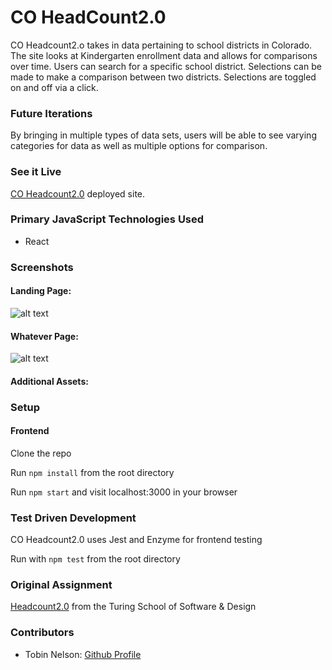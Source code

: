 # CO HeadCount2.0

CO Headcount2.o takes in data pertaining to school districts in Colorado. The site looks at Kindergarten enrollment data and allows for comparisons over time. Users can search for a specific school district. Selections can be made to make a comparison between two districts. Selections are toggled on and off via a click.

### Future Iterations

By bringing in multiple types of data sets, users will be able to see varying categories for data as well as multiple options for comparison.

### See it Live

[CO Headcount2.0](https://tobin-jn.github.io/CO-headcount-2.0/) deployed site.

### Primary JavaScript Technologies Used

* React

### Screenshots

#### Landing Page:

![alt text](image.jpg)

#### Whatever Page:

![alt text](image.jpg)

#### Additional Assets:

### Setup
#### Frontend

Clone the repo

Run ```npm install``` from the root directory

Run ```npm start``` and visit localhost:3000 in your browser


### Test Driven Development

CO Headcount2.0 uses Jest and Enzyme for frontend testing

Run with ```npm test``` from the root directory

### Original Assignment

[Headcount2.0](https://github.com/turingschool-examples/headcount2.0) from the Turing School of Software & Design

### Contributors

* Tobin Nelson: [Github Profile](https://github.com/Tobin-jn)
